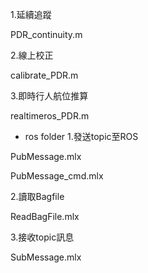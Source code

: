 1.延續追蹤

PDR_continuity.m

2.線上校正

calibrate_PDR.m

3.即時行人航位推算

realtimeros_PDR.m

- ros folder
1.發送topic至ROS

PubMessage.mlx

PubMessage_cmd.mlx

2.讀取Bagfile

ReadBagFile.mlx

3.接收topic訊息

SubMessage.mlx

